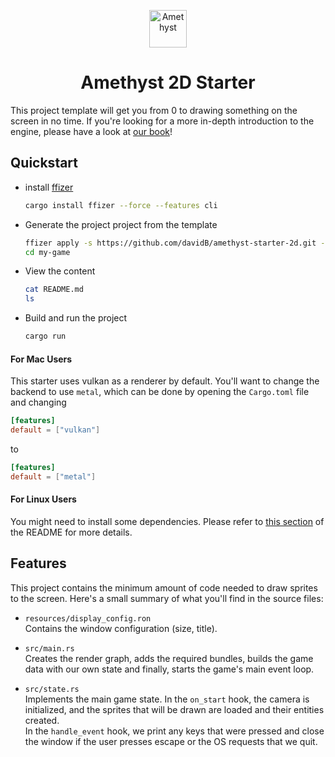 <p align="center">
  <a href="https://amethyst.rs">
    <img
        alt="Amethyst"
        src="https://amethyst.rs/brand/logo-standard.svg"
        width="60"
    />
  </a>
</p>
<h1 align="center">
  Amethyst 2D Starter
</h1>

This project template will get you from 0 to drawing something on the screen in no time. If you're looking for a more in-depth introduction to the engine, please have a look at [our book](https://book.amethyst.rs/stable/)!

## Quickstart

- install [ffizer](https://github.com/ffizer/ffizer/)
  ```bash
  cargo install ffizer --force --features cli
  ```

- Generate the project project from the template

  ```sh
  ffizer apply -s https://github.com/davidB/amethyst-starter-2d.git --rev variant/ffizer -d my-game
  cd my-game
  ```

- View the content
  
  ```sh
  cat README.md
  ls
  ```

- Build and run the project

  ```sh
  cargo run
  ```

#### For Mac Users

This starter uses vulkan as a renderer by default. You'll want to change the backend to use `metal`, which can be done by opening the `Cargo.toml` file and changing

```toml
[features]
default = ["vulkan"]
```

to

```toml
[features]
default = ["metal"]
```

#### For Linux Users

You might need to install some dependencies. Please refer to [this section](https://github.com/amethyst/amethyst#dependencies) of the README for more details.

## Features

This project contains the minimum amount of code needed to draw sprites to the screen. Here's a small summary of what you'll find in the source files:

- `resources/display_config.ron`  
  Contains the window configuration (size, title).

- `src/main.rs`  
  Creates the render graph, adds the required bundles, builds the game data with our own state and finally, starts the game's main event loop.

- `src/state.rs`  
  Implements the main game state. In the `on_start` hook, the camera is initialized, and the sprites that will be drawn are loaded and their entities created.  
   In the `handle_event` hook, we print any keys that were pressed and close the window if the user presses escape or the OS requests that we quit.
